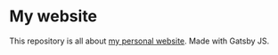 # My website

This repository is all about [my personal website](https://raphael-catarino.fr/).
Made with Gatsby JS.
